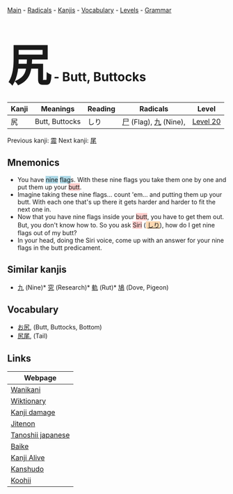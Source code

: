 <style> bigfont {font-size: 100px}</style>
[Main](../index.md) -
[Radicals](../radicals.md) -
[Kanjis](../kanjis.md) -
[Vocabulary](../vocabulary.md) -
[Levels](../levels.md) -
[Grammar](../grammar.md)
# <bigfont> 尻</bigfont> - Butt, Buttocks 

| Kanji | Meanings | Reading | Radicals | Level |
| --- | --- | --- | --- | --- |
| 尻 | Butt, Buttocks | しり | [尸](../radicals/尸.md) (Flag), [九](../radicals/九.md) (Nine),  | [Level 20](../levels/wk_level20.md) |

Previous kanji: [震](震.md) Next kanji: [尾](尾.md) 

## Mnemonics
 * You have <span style="background-color:#ADD8E6"> nine</span> <span style="background-color:#ADD8E6"> flag</span>s. With these nine flags you take them one by one and put them up your <span style="background-color:#ffcccb"> butt</span>.
* Imagine taking these nine flags... count 'em... and putting them up your butt. With each one that's up there it gets harder and harder to fit the next one in.
* Now that you have nine flags inside your <span style="background-color:#ffcccb"> butt</span>, you have to get them out. But, you don't know how to. So you ask <span style="background-color:#ffcccb"> Siri</span> (<span style="background-color:#fed8b1"> [しり](https://jisho.org/search/しり)</span>), how do I get nine flags out of my butt?
* In your head, doing the Siri voice, come up with an answer for your nine flags in the butt predicament. 


## Similar kanjis
 * [九](九.md) (Nine)* [究](究.md) (Research)* [軌](軌.md) (Rut)* [鳩](鳩.md) (Dove, Pigeon)


## Vocabulary
 * [お尻](../vocabulary/尻.md), (Butt, Buttocks, Bottom)
* [尻尾](../vocabulary/尻.md), (Tail)



## Links 

| Webpage |
| --- |
| [Wanikani          ](https://www.wanikani.com/kanji/尻) |
| [Wiktionary        ](https://en.wiktionary.org/wiki/尻) |
| [Kanji damage      ](http://www.kanjidamage.com/kanji/search?utf8=✓&q=尻) |
| [Jitenon           ](https://jitenon.com/kanji/尻) |
| [Tanoshii japanese ](https://www.tanoshiijapanese.com/dictionary/kanji.cfm?k=尻) |
| [Baike             ](https://baike.baidu.com/item/尻) |
| [Kanji Alive       ](https://app.kanjialive.com/尻) |
| [Kanshudo          ](https://www.kanshudo.com/searchmn?q=尻) |
| [Koohii            ](https://kanji.koohii.com/study/kanji/尻) |
